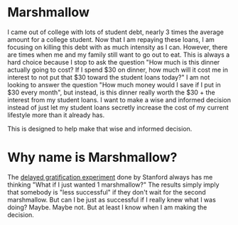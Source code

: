 # Marshmallow

I came out of college with lots of student debt, nearly 3 times the average amount for a college student. Now that I am repaying these loans, I am focusing on killing this debt with as much intensity as I can. However, there are times when me and my family still want to go out to eat. This is always a hard choice because I stop to ask the question "How much is this dinner actually going to cost? If I spend $30 on dinner, how much will it cost me in interest to not put that $30 toward the student loans today?" I am not looking to answer the question "How much money would I save if I put in $30 every month", but instead, is this dinner really worth the $30 + the interest from my student loans. I want to make a wise and informed decision instead of just let my student loans secretly increase the cost of my current lifestyle more than it already has.

This is designed to help make that wise and informed decision.

# Why name is Marshmallow?

The [delayed gratification experiment](https://en.wikipedia.org/wiki/Stanford_marshmallow_experiment) done by Stanford always has me thinking "What if I just wanted 1 marshmallow?" The results simply imply that somebody is "less successful" if they don't wait for the second marshmallow. But can I be just as successful if I really knew what I was doing? Maybe. Maybe not. But at least I know when I am making the decision.
